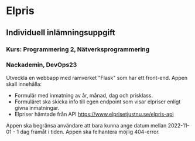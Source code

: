 # Elpris
## Individuell inlämningsuppgift
### Kurs: Programmering 2, Nätverksprogrammering
### Nackademin, DevOps23

Utveckla en webbapp med ramverket "Flask" som har ett front-end.
Appen skall innehålla:
- Formulär med inmatning av år, månad, dag och prisklass.
- Formuläret ska skicka info till egen endpoint som visar elpriser enligt givna inmatningar.
- Elpriser hämtade från API https://www.elprisetjustnu.se/elpris-api

Appen ska begränsa användare att bara kunna ange datum mellan 2022-11-01 - 1 dag framåt i tiden.
Appen ska felhantera möjlig 404-error. 
